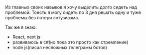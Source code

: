 Из главных своих навыков я хочу выделить долго сидеть над проблемой. Тоесть я могу сидеть по 3 дня решать одну и туже проблемы без потери энтузиазма.<br/>

Так же я знаю:

- React, next js
- развиваюсь в c#(но пока это просто как стремление)
- node js(писал несложных телеграмм ботов)
